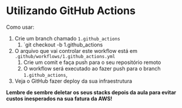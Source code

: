 # Utilizando GitHub Actions

Como usar:
1. Crie um branch chamado `1.github_actions`
    1. `git checkout -b 1.github_actions
1. O arquivo que vai controlar este workflow está em `.github/workflows/1.github_actions.yml`
    1. Crie um comit e faça push para o seu repositório remoto
    1. O workflow será executado ao fazer push para o branch `1.github_actions`, 
1. Veja o GitHub fazer deploy da sua infraestrutura


**Lembre de sembre deletar os seus stacks depois da aula para evitar custos inesperados na sua fatura da AWS!**